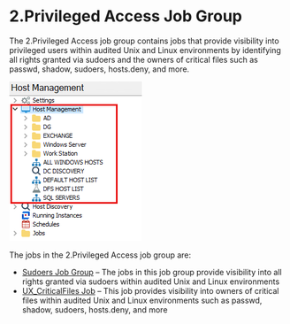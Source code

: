 # 2.Privileged Access Job Group

The 2.Privileged Access job group contains jobs that provide visibility into privileged users within audited Unix and Linux environments by identifying all rights granted via sudoers and the owners of critical files such as passwd, shadow, sudoers, hosts.deny, and more.

![2.Privileged Access Job Group in the Jobs Tree](/static/img/product_docs/accessanalyzer/accessanalyzer/enterpriseauditor/admin/hostmanagement/jobstree.png)

The jobs in the 2.Privileged Access job group are:

- [ Sudoers Job Group](/docs/product_docs/accessanalyzer/accessanalyzer/enterpriseauditor/solutions/unix/privilegedaccess/sudoers/overview.md) – The jobs in this job group provide visibility into all rights granted via sudoers within audited Unix and Linux environments
- [UX\_CriticalFiles Job](/docs/product_docs/accessanalyzer/accessanalyzer/enterpriseauditor/solutions/unix/privilegedaccess/ux_criticalfiles.md) – This job provides visibility into owners of critical files within audited Unix and Linux environments such as passwd, shadow, sudoers, hosts.deny, and more
